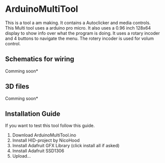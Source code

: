 # ArduinoMultiTool
This is a tool a am making. It contains a Autoclicker and media controls.
This Multi tool uses a arduino pro micro. It also uses a 0.96 inch 128x64 display to show info over what the program is doing. It uses a rotary incoder and 4 buttons to navigate the menu. The rotery incoder is used for volum control.

## Schematics for wiring
Comming soon*

## 3D files 
Comming soon*

## Installation Guide
If you want to test this tool follow this guide.
1. Download ArduinoMultiTool.ino
2. Innstall HID-project by NicoHood
3. Innstall Adafruit GFX Library (click install all if asked)
4. Innstall Adafruit SSD1306
5. Upload...

